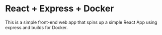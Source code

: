 # React + Express + Docker

This is a simple front-end web app that spins up a simple React App using
express and builds for Docker.
